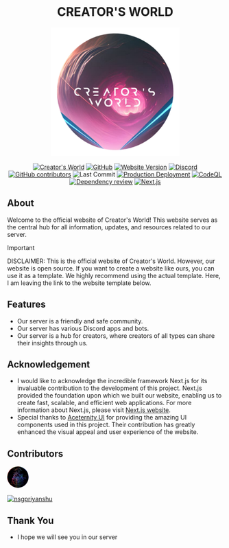 <div align="center">

# CREATOR'S WORLD

<img src="src/app/favicon.ico" alt="My Colors Icon" width="300" height="300" />

[![Creator's World](https://img.shields.io/badge/Creator's_World-Visit-ef629f.svg)](https://nsgpriyanshu.github.io/creatorsworld)
[![GitHub](https://img.shields.io/badge/GitHub-creatorsworld-white.svg?logo=github)](https://github.com/nsgpriyanshu/creatorsworld)
[![Website Version](https://img.shields.io/badge/Website_Version-1.0.9-brightGreen.svg)](https://github.com/nsgpriyanshu/creatorsworld/releases/latest)
[![Discord](https://img.shields.io/discord/855781247480496130.svg?color=5865F2&logo=discord&logoColor=white)](https://discord.gg/7SAcEv7MDd)
[![GitHub contributors](https://img.shields.io/github/contributors/nsgpriyanshu/creatorsworld.svg?color=crimson)](https://github.com/nsgpriyanshu/creatorsworld/graphs/contributors)
![Last Commit](https://img.shields.io/github/last-commit/nsgpriyanshu/creatorsworld.svg)
[![Production Deployment](https://github.com/nsgpriyanshu/creatorsworld/actions/workflows/nextjs.yml/badge.svg)](https://github.com/nsgpriyanshu/creatorsworld/actions/workflows/nextjs.yml)
[![CodeQL](https://github.com/nsgpriyanshu/creatorsworld/actions/workflows/codeql.yml/badge.svg)](https://github.com/nsgpriyanshu/creatorsworld/actions/workflows/codeql.yml)
[![Dependency review](https://github.com/nsgpriyanshu/creatorsworld/actions/workflows/dependency-review.yml/badge.svg)](https://github.com/nsgpriyanshu/creatorsworld/actions/workflows/dependency-review.yml)
[![Next.js](https://img.shields.io/badge/Next.js-14.2.3-black.svg?logo=next.js)](https://nextjs.org/)

</div>

## About

Welcome to the official website of Creator's World! This website serves as the central hub for all information, updates, and resources related to our server.

> [!IMPORTANT]
> DISCLAIMER: This is the official website of Creator's World. However, our website is open source. If you want to create a website like ours, you can use it as a template. We highly recommend using the actual template. Here, I am leaving the link to the website template below.

## Features

- Our server is a friendly and safe community.
- Our server has various Discord apps and bots.
- Our server is a hub for creators, where creators of all types can share their insights through us.

## Acknowledgement

- I would like to acknowledge the incredible framework Next.js for its invaluable contribution to the development of this project. Next.js provided the foundation upon which we built our website, enabling us to create fast, scalable, and efficient web applications. For more information about Next.js, please visit [Next.js website](https://nextjs.org/).
- Special thanks to [Aceternity UI](https://ui.aceternity.com/) for providing the amazing UI components used in this project. Their contribution has greatly enhanced the visual appeal and user experience of the website.

## Contributors

<img src="https://raw.githubusercontent.com/nsgpriyanshu/creatorsworld/main/public/images/colourfull-pfp.jpg" alt="nsgpriyanshu" width="50" height="50" style="border-radius: 50%;" />

[![nsgpriyanshu](https://img.shields.io/badge/Developer-nsgpriyanshu-author.svg?color=f10a0a)](https://nsgpriyanshu.github.io)

## Thank You

- I hope we will see you in our server
